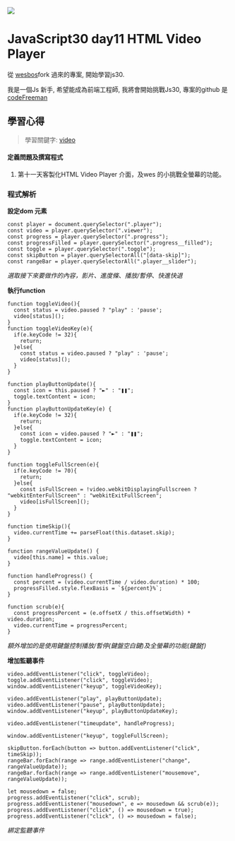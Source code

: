 ![](https://javascript30.com/images/JS3-social-share.png)

# JavaScript30 day11 HTML Video Player

從 [wesbos](https://github.com/wesbos/JavaScript30)fork 過來的專案, 開始學習js30.

我是一個Js 新手, 希望能成為前端工程師, 我將會開始挑戰Js30, 專案的github 是 [codeFreeman](https://github.com/codeFreeman/JavaScript30)

## 學習心得

> 學習關鍵字: [video](https://developer.mozilla.org/en-US/docs/Web/HTML/Element/video)

#### 定義問題及撰寫程式

1. 第十一天客製化HTML Video Player 介面，及wes 的小挑戰全螢幕的功能。

### 程式解析

**設定dom 元素**

    const player = document.querySelector(".player");
    const video = player.querySelector(".viewer");
    const progress = player.querySelector(".progress");
    const progressFilled = player.querySelector(".progress__filled");
    const toggle = player.querySelector(".toggle");
    const skipButton = player.querySelectorAll("[data-skip]");
    const rangeBar = player.querySelectorAll(".player__slider");

*選取接下來要做作的內容，影片、進度條、播放/暫停、快進快退*

**執行function**

    function toggleVideo(){
      const status = video.paused ? "play" : 'pause';
      video[status]();
    }
    function toggleVideoKey(e){
      if(e.keyCode != 32){
        return;
      }else{
        const status = video.paused ? "play" : 'pause';
        video[status]();
      }
    }

    function playButtonUpdate(){
      const icon = this.paused ? "►" : "❚❚";
      toggle.textContent = icon;
    }
    function playButtonUpdateKey(e) {
      if(e.keyCode != 32){
        return;
      }else{
        const icon = video.paused ? "►" : "❚❚";
        toggle.textContent = icon;
      }
    }

    function toggleFullScreen(e){
      if(e.keyCode != 70){
        return;
      }else{
        const isFullScreen = !video.webkitDisplayingFullscreen ? "webkitEnterFullScreen" : "webkitExitFullScreen";
        video[isFullScreen]();
      }
    }

    function timeSkip(){
      video.currentTime += parseFloat(this.dataset.skip);
    }

    function rangeValueUpdate() {
      video[this.name] = this.value;
    }

    function handleProgress() {
      const percent = (video.currentTime / video.duration) * 100;
      progressFilled.style.flexBasis = `${percent}%`;
    }

    function scrub(e){
      const progressPercent = (e.offsetX / this.offsetWidth) * video.duration;
      video.currentTime = progressPercent;
    }

*額外增加的是使用鍵盤控制播放/暫停(鍵盤空白鍵)及全螢幕的功能(鍵盤f)*

**增加監聽事件**

    video.addEventListener("click", toggleVideo);
    toggle.addEventListener("click", toggleVideo);
    window.addEventListener("keyup", toggleVideoKey);

    video.addEventListener("play", playButtonUpdate);
    video.addEventListener("pause", playButtonUpdate);
    window.addEventListener("keyup", playButtonUpdateKey);

    video.addEventListener("timeupdate", handleProgress);

    window.addEventListener("keyup", toggleFullScreen);

    skipButton.forEach(button => button.addEventListener("click", timeSkip));
    rangeBar.forEach(range => range.addEventListener("change", rangeValueUpdate));
    rangeBar.forEach(range => range.addEventListener("mousemove", rangeValueUpdate));

    let mousedown = false;
    progress.addEventListener("click", scrub);
    progress.addEventListener("mousedown", e => mousedown && scrub(e));
    progress.addEventListener("click", () => mousedown = true);
    progress.addEventListener("click", () => mousedown = false);

*綁定監聽事件*
